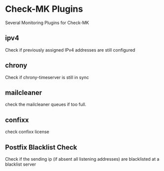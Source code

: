 # Check-MK Plugins

Several Monitoring Plugins for Check-MK

## ipv4
Check if previously assigned IPv4 addresses are still configured

## chrony
Check if chrony-timeserver is still in sync

## mailcleaner
check the mailcleaner queues if too full.

## confixx
check confixx license

## Postfix Blacklist Check
Check if the sending ip (if absent all listening addresses) are blacklisted at a blacklist server
